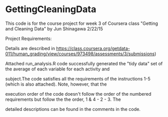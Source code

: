 # GettingCleaningData
This code is for the course project for week 3 of Coursera class "Getting and Cleaning Data" by Jun Shinagawa 2/22/15

Project Requirements:

Details are described in https://class.coursera.org/getdata-011/human_grading/view/courses/973498/assessments/3/submissions)

Attached run_analysis.R code successfully generated the "tidy data" set of the average of each variable for each activity and 

subject.The code satisfies all the requirements of the instructions 1-5 (which is also attached). Note, however, that the 

execution order of the code doesn't follow the order of the numbered requirements but follow the the order, 1 & 4 - 2 - 3. The 

detailed descriptions can be found in the comments in the code.   
